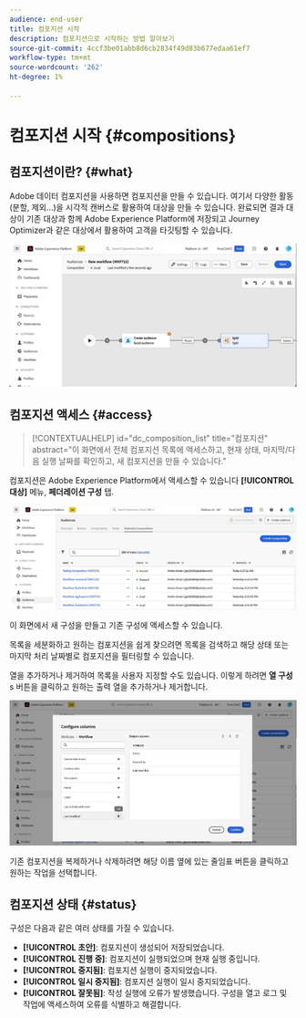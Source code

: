 ```yaml
---
audience: end-user
title: 컴포지션 시작
description: 컴포지션으로 시작하는 방법 알아보기
source-git-commit: 4ccf3be01abb8d6cb2834f49d83b677edaa61ef7
workflow-type: tm+mt
source-wordcount: '262'
ht-degree: 1%

---
```


# 컴포지션 시작 {#compositions}

## 컴포지션이란? {#what}

Adobe 데이터 컴포지션을 사용하면 컴포지션을 만들 수 있습니다. 여기서 다양한 활동(분할, 제외...)을 시각적 캔버스로 활용하여 대상을 만들 수 있습니다. 완료되면 결과 대상이 기존 대상과 함께 Adobe Experience Platform에 저장되고 Journey Optimizer과 같은 대상에서 활용하여 고객을 타깃팅할 수 있습니다.

![](assets/composition-example.png)

## 컴포지션 액세스 {#access}

>[!CONTEXTUALHELP]
>id="dc_composition_list"
>title="컴포지션"
>abstract="이 화면에서 전체 컴포지션 목록에 액세스하고, 현재 상태, 마지막/다음 실행 날짜를 확인하고, 새 컴포지션을 만들 수 있습니다."

컴포지션은 Adobe Experience Platform에서 액세스할 수 있습니다 **[!UICONTROL 대상]** 메뉴, **페더레이션 구성** 탭.

![](assets/compositions-list.png)

이 화면에서 새 구성을 만들고 기존 구성에 액세스할 수 있습니다.

목록을 세분화하고 원하는 컴포지션을 쉽게 찾으려면 목록을 검색하고 해당 상태 또는 마지막 처리 날짜별로 컴포지션을 필터링할 수 있습니다.

열을 추가하거나 제거하여 목록을 사용자 지정할 수도 있습니다. 이렇게 하려면 **열 구성** s 버튼을 클릭하고 원하는 출력 열을 추가하거나 제거합니다.

![](assets/compositions-columns.png)

기존 컴포지션을 복제하거나 삭제하려면 해당 이름 옆에 있는 줄임표 버튼을 클릭하고 원하는 작업을 선택합니다.

## 컴포지션 상태 {#status}

구성은 다음과 같은 여러 상태를 가질 수 있습니다.

* **[!UICONTROL 초안]**: 컴포지션이 생성되어 저장되었습니다.
* **[!UICONTROL 진행 중]**: 컴포지션이 실행되었으며 현재 실행 중입니다.
* **[!UICONTROL 중지됨]**: 컴포지션 실행이 중지되었습니다.
* **[!UICONTROL 일시 중지됨]**: 컴포지션 실행이 일시 중지되었습니다.
* **[!UICONTROL 잘못됨]**: 작성 실행에 오류가 발생했습니다. 구성을 열고 로그 및 작업에 액세스하여 오류를 식별하고 해결합니다.
